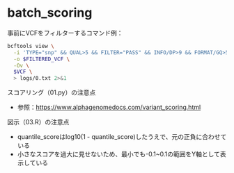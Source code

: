 # batch_scoring

事前にVCFをフィルターするコマンド例：
```bash
bcftools view \
  -i 'TYPE="snp" && QUAL>5 && FILTER="PASS" && INFO/DP>9 && FORMAT/GQ>5 && GT="1|0"' \
  -o $FILTERED_VCF \
  -Ov \
  $VCF \
  > logs/0.txt 2>&1
```


スコアリング（01.py）の注意点
- 参照：https://www.alphagenomedocs.com/variant_scoring.html


図示（03.R）の注意点
- quantile_scoreはlog10(1 - quantile_score)したうえで、元の正負に合わせている
- 小さなスコアを過大に見せないため、最小でも-0.1~0.1の範囲をY軸として表示している
